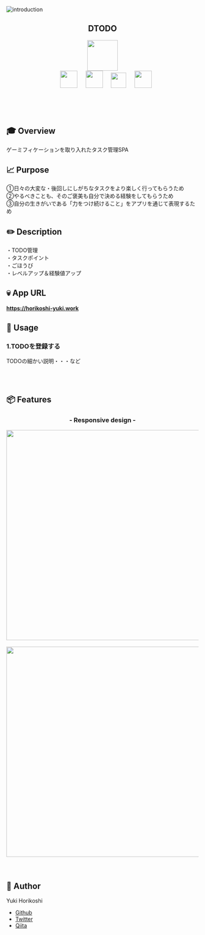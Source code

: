 ![introduction](https://user-images.githubusercontent.com/59280290/80267072-39446e80-86da-11ea-8429-b56b8b880658.gif)

<h2 align="center">DTODO</h2>

<p align="center">
  <a href="https://jp.vuejs.org/index.html"><img src="https://user-images.githubusercontent.com/39142850/71645835-a98d4580-2d21-11ea-9693-348d12101bb4.png" width="80px;" /></a><br>
<a>　</a>
  <a href="https://developer.mozilla.org/en-US/docs/Web/Progressive_web_apps"><img src="https://user-images.githubusercontent.com/39142850/71645957-1ead4a80-2d23-11ea-9201-7261df80db57.jpg" height="45px;" /></a>
<a>　</a>
  <a href="https://firebase.google.com/"><img src="https://user-images.githubusercontent.com/39142850/71645860-dd686b00-2d21-11ea-93f3-953cee4f0b32.png" height="45px;" /></a>
<a>　</a>
  <a href="https://firealpaca.com/"><img src="https://user-images.githubusercontent.com/39142850/71646089-82d10e00-2d25-11ea-8e4b-1004fac31a28.png" height="40px;" /></a>
<a>　</a>
  <a href="https://sweetalert.js.org/guides/"><img src="https://user-images.githubusercontent.com/39142850/71645994-b0b55300-2d23-11ea-86c9-b16c3d2a05ee.png" height="45px;" /></a>
</p>
<br><br><br>

## :mortar_board: Overview
ゲーミフィケーションを取り入れたタスク管理SPA

## :chart_with_upwards_trend: Purpose
①日々の大変な・後回しにしがちなタスクをより楽しく行ってもらうため  
②やるべきことも、そのご褒美も自分で決める経験をしてもらうため  
③自分の生きがいである「力をつけ続けること」をアプリを通じて表現するため

## :pencil2: Description
・TODO管理  
・タスクポイント  
・ごほうび  
・レベルアップ＆経験値アップ  

## :skull: App URL

**https://horikoshi-yuki.work** 
　
## 💬 Usage

### 1.TODOを登録する
TODOの細かい説明・・・など

 <br><br>

## 📦 Features

<h3 align="center">- Responsive design -</h3>

<p align="center">
<img src ="https://user-images.githubusercontent.com/59280290/80267290-e1f2ce00-86da-11ea-9273-6c5194f70736.PNG" height="550px">
<br> <br>
<img src ="https://user-images.githubusercontent.com/59280290/80267297-e6b78200-86da-11ea-85ce-54b1e2bce3dd.PNG" height="550px">
</p>
　

## 👀 Author

Yuki Horikoshi
- [Github](#)
- [Twitter](#)
- [Qiita](#)
